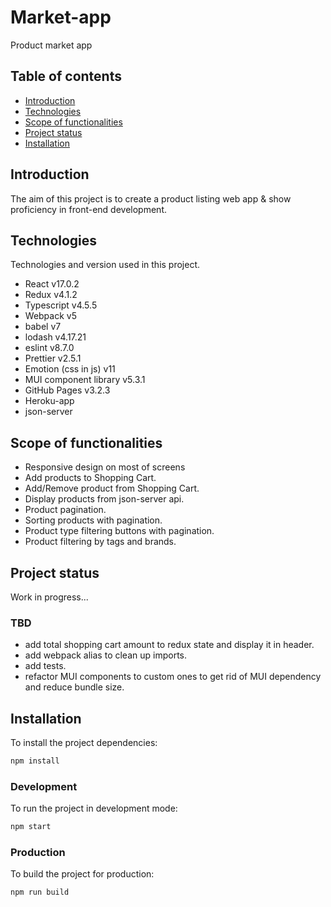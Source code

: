 # Market-app

Product market app

## Table of contents

- [Introduction](#introduction)
- [Technologies](#technologies)
- [Scope of functionalities](#scope-of-functionalities)
- [Project status](#project-status)
- [Installation](#installation)

## Introduction

The aim of this project is to create a product listing web app & show proficiency in front-end development.

## Technologies

Technologies and version used in this project.

- React v17.0.2
- Redux v4.1.2
- Typescript v4.5.5
- Webpack v5
- babel v7
- lodash v4.17.21
- eslint v8.7.0
- Prettier v2.5.1
- Emotion (css in js) v11
- MUI component library v5.3.1
- GitHub Pages v3.2.3
- Heroku-app
- json-server

## Scope of functionalities

- Responsive design on most of screens
- Add products to Shopping Cart.
- Add/Remove product from Shopping Cart.
- Display products from json-server api.
- Product pagination.
- Sorting products with pagination.
- Product type filtering buttons with pagination.
- Product filtering by tags and brands.

## Project status

Work in progress...

### TBD

- add total shopping cart amount to redux state and display it in header.
- add webpack alias to clean up imports.
- add tests.
- refactor MUI components to custom ones to get rid of MUI dependency and reduce bundle size.

## Installation

To install the project dependencies:

```bash
npm install
```

### Development

To run the project in development mode:

```bash
npm start
```

### Production

To build the project for production:

```bash
npm run build
```
